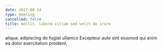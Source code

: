 ```yaml
---
date: 2017-08-24
type: meeting
cancelled: false
title: mollit. labore cillum sed velit do irure
---
```

aliqua. adipiscing do fugiat ullamco Excepteur aute sint eiusmod qui enim ea dolor exercitation proident,